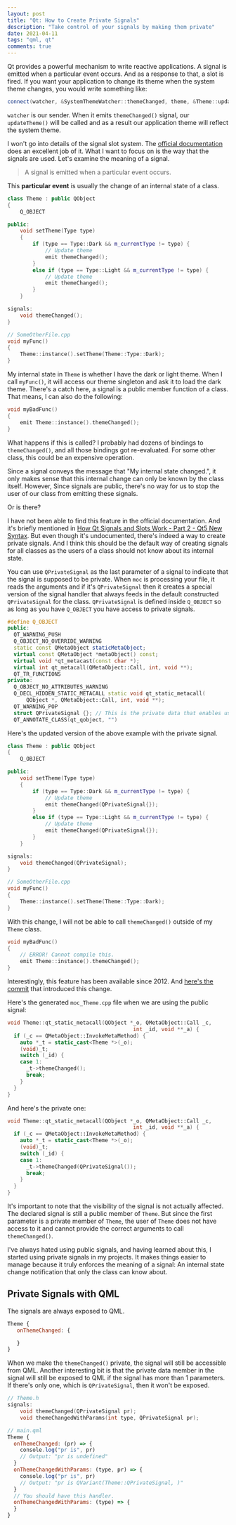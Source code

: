 ```yaml
---
layout: post
title: "Qt: How to Create Private Signals"
description: "Take control of your signals by making them private"
date: 2021-04-11
tags: "qml, qt"
comments: true
---
```


Qt provides a powerful mechanism to write reactive applications. A signal is emitted when a
particular event occurs. And as a response to that, a slot is fired. If you want your application to
change its theme when the system theme changes, you would write something like:

```cpp
connect(watcher, &SystemThemeWatcher::themeChanged, theme, &Theme::updateTheme);
```

`watcher` is our sender. When it emits `themeChanged()` signal, our `updateTheme()` will be called
and as a result our application theme will reflect the system theme.

I won't go into details of the signal slot system. The [official
documentation](https://doc.qt.io/qt-5/signalsandslots.html) does an excellent job of it. What I want
to focus on is the way that the signals are used. Let's examine the meaning of a signal.

> A signal is emitted when a particular event occurs.

This **particular event** is usually the change of an internal state of a class.

```cpp
class Theme : public QObject
{
    Q_OBJECT

public:
    void setTheme(Type type)
    {
        if (type == Type::Dark && m_currentType != type) {
            // Update theme
            emit themeChanged();
        }
        else if (type == Type::Light && m_currentType != type) {
            // Update theme
            emit themeChanged();
        }
    }

signals:
    void themeChanged();
}

// SomeOtherFile.cpp
void myFunc()
{
    Theme::instance().setTheme(Theme::Type::Dark);
}
```
My internal state in `Theme` is whether I have the dark or light theme.  When I call `myFunc()`, it
will access our theme singleton and ask it to load the dark theme.  There's a catch here, a signal
is a public member function of a class. That means, I can also do the following:

```cpp
void myBadFunc()
{
    emit Theme::instance().themeChanged();
}
```

What happens if this is called? I probably had dozens of bindings to `themeChanged()`, and all those
bindings got re-evaluated. For some other class, this could be an expensive operation. 

Since a signal conveys the message that "My internal state changed.", it only makes sense that this
internal change can only be known by the class itself. However, Since signals are public, there's no
way for us to stop the user of our class from emitting these signals.

Or is there?

I have not been able to find this feature in the official documentation. And it's briefly mentioned
in [How Qt Signals and Slots Work - Part 2 - Qt5 New
Syntax](https://woboq.com/blog/how-qt-signals-slots-work-part2-qt5.html). But even though it's
undocumented, there's indeed a way to create private signals. And I think this should be the default
way of creating signals for all classes as the users of a class should not know about its internal
state.

You can use `QPrivateSignal` as the last parameter of a signal to indicate that the signal is
supposed to be private. When `moc` is processing your file, it reads the arguments and if it's
`QPrivateSignal` then it creates a special version of the signal handler that always feeds in the
default constructed `QPrivateSignal` for the class. `QPrivateSignal` is defined inside `Q_OBJECT`
so as long as you have `Q_OBJECT` you have access to private signals.

```cpp
#define Q_OBJECT
public:
  QT_WARNING_PUSH
  Q_OBJECT_NO_OVERRIDE_WARNING
  static const QMetaObject staticMetaObject;
  virtual const QMetaObject *metaObject() const;
  virtual void *qt_metacast(const char *);
  virtual int qt_metacall(QMetaObject::Call, int, void **);
  QT_TR_FUNCTIONS
private:
  Q_OBJECT_NO_ATTRIBUTES_WARNING
  Q_DECL_HIDDEN_STATIC_METACALL static void qt_static_metacall(
      QObject *, QMetaObject::Call, int, void **);
  QT_WARNING_POP 
  struct QPrivateSignal {}; // This is the private data that enables us to create private signals.
  QT_ANNOTATE_CLASS(qt_qobject, "")
```

Here's the updated version of the above example with the private signal.

```cpp
class Theme : public QObject
{
    Q_OBJECT

public:
    void setTheme(Type type)
    {
        if (type == Type::Dark && m_currentType != type) {
            // Update theme
            emit themeChanged(QPrivateSignal{});
        }
        else if (type == Type::Light && m_currentType != type) {
            // Update theme
            emit themeChanged(QPrivateSignal{});
        }
    }

signals:
    void themeChanged(QPrivateSignal);
}

// SomeOtherFile.cpp
void myFunc()
{
    Theme::instance().setTheme(Theme::Type::Dark);
}
```

With this change, I will not be able to call `themeChanged()` outside of my `Theme` class.

```cpp
void myBadFunc()
{
    // ERROR! Cannot compile this.
    emit Theme::instance().themeChanged();
}
```

Interestingly, this feature has been available since 2012. And [here's the
commit](https://github.com/qt/qtbase/commit/0efa445141ce3d7243f28e7b6da730d8dec17e23) that
introduced this change.

Here's the generated `moc_Theme.cpp` file when we are using the public signal:

```cpp
void Theme::qt_static_metacall(QObject *_o, QMetaObject::Call _c,
                                        int _id, void **_a) {
  if (_c == QMetaObject::InvokeMetaMethod) {
    auto *_t = static_cast<Theme *>(_o);
    (void)_t;
    switch (_id) {
    case 1:
      _t->themeChanged();
      break;
    }
  }
}
```
And here's the private one:

```cpp
void Theme::qt_static_metacall(QObject *_o, QMetaObject::Call _c,
                                        int _id, void **_a) {
  if (_c == QMetaObject::InvokeMetaMethod) {
    auto *_t = static_cast<Theme *>(_o);
    (void)_t;
    switch (_id) {
    case 1:
      _t->themeChanged(QPrivateSignal());
      break;
    }
  }
}
```

It's important to note that the visibility of the signal is not actually affected. The declared
signal is still a public member of `Theme`. But since the first parameter is a private member of
`Theme`, the user of `Theme` does not have access to it and cannot provide the correct arguments to
call `themeChanged()`.

I've always hated using public signals, and having learned about this, I started using private
signals in my projects. It makes things easier to manage because it truly enforces the meaning of a
signal: An internal state change notification that only the class can know about.

## Private Signals with QML

The signals are always exposed to QML.

```qml
Theme {
   onThemeChanged: {

   }
}
```

When we make the `themeChanged()` private, the signal will still be accessible from QML. Another
interesting bit is that the private data member in the signal will still be exposed to QML if the
signal has more than 1 parameters. If there's only one, which is `QPrivateSignal`, then it won't
be exposed.

```cpp
// Theme.h
signals:
    void themeChanged(QPrivateSignal pr);
    void themeChangedWithParams(int type, QPrivateSignal pr);
```

```qml
// main.qml
Theme {
  onThemeChanged: (pr) => {
    console.log("pr is", pr)
    // Output: "pr is undefined"
  }
  onThemeChangedWithParams: (type, pr) => {
    console.log("pr is", pr)
    // Output: "pr is QVariant(Theme::QPrivateSignal, )"
  }
  // You should have this handler.
  onThemeChangedWithParams: (type) => {
  }
}
```
